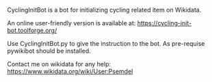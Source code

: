 CyclingInitBot is a bot for initializing cycling related item on Wikidata. 

An online user-friendly version is available at:
https://cycling-init-bot.toolforge.org/

Use CyclingInitBot.py to give the instruction to the bot. 
As pre-requise pywikibot should be installed.

Contact me on wikidata for any help:
https://www.wikidata.org/wiki/User:Psemdel


